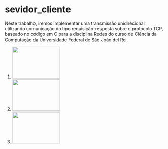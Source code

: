 # sevidor_cliente

Neste trabalho, iremos implementar uma transmissão unidirecional utilizando comunicação do tipo requisição-resposta sobre o protocolo TCP, baseado no código em C para a disciplina Redes do curso de Ciência da Computação da Universidade Federal de São João del Rei.

1. <img src="https://github.com/nojirilucas/sevidor_cliente/assets/103136574/7d4e4814-2b6e-4144-b424-747d139f8d52" width="150" height="100">
2. <img src="https://github.com/nojirilucas/sevidor_cliente/assets/103136574/203f6f6c-ecc2-4b69-aeed-7f0be9a744ea" width="150" height="100">
3. <img src="https://github.com/nojirilucas/sevidor_cliente/assets/103136574/e3e48941-6887-4fcb-a3cb-511be8013b59" width="150" height="100">
